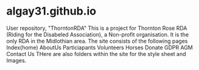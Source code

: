 # algay31.github.io
User repository, "ThorntonRDA"
This is a project for Thornton Rose RDA (Riding for the  Disabeled Association), a Non-profit organisation.
It is the only RDA in the Midlothian area.
The site consists of the following pages
Index(home)
AboutUs
Particiapants
Volunteers
Horses
Donate
GDPR 
AGM
Contact Us
THere are also folders within the site for the style sheet and Images.
